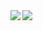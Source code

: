 <a href="https://github.com/shuirong/github-readme-stats">
  <img align="left" style="margin-bottom:16px" src="https://github-readme-stats-six-mocha.vercel.app/api?username=shuiRong&count_private=true&show_icons=true&title_color=00adb5&text_color=3d84a8&icon_color=00adb5" />
</a>
<a href="https://github.com/shuirong/convoychat">
  <img align="left" src="https://github-readme-stats-six-mocha.vercel.app/api/top-langs/?username=shuirong&layout=compact&title_color=00adb5" />
</a>
